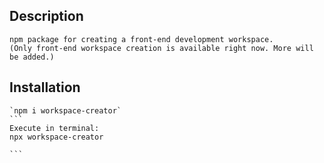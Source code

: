 ## Description
    npm package for creating a front-end development workspace.
    (Only front-end workspace creation is available right now. More will be added.)
## Installation
    `npm i workspace-creator`
    ```
    Execute in terminal:
    npx workspace-creator

    ```